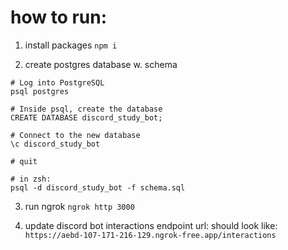 # how to run:

1. install packages
`npm i`

2. create postgres database w. schema 
```
# Log into PostgreSQL
psql postgres

# Inside psql, create the database
CREATE DATABASE discord_study_bot;

# Connect to the new database
\c discord_study_bot

# quit

# in zsh:
psql -d discord_study_bot -f schema.sql
```

3. run ngrok
`ngrok http 3000`

4. update discord bot interactions endpoint url:
should look like: 
`https://aebd-107-171-216-129.ngrok-free.app/interactions`
